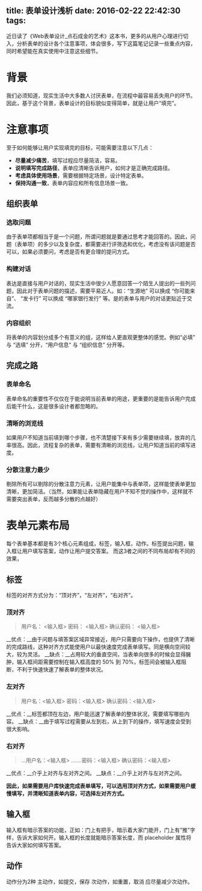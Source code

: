 title: 表单设计浅析
date: 2016-02-22 22:42:30
tags:
---

近日读了《Web表单设计_点石成金的艺术》这本书，更多的从用户心理进行切入，分析表单的设计各个注意事项，体会很多，写下这篇笔记记录一些重点内容，同时希望能在真实使用中注意这些细节。

# 背景
我们必须知道，现实生活中大多数人讨厌表单，在流程中最容易丢失用户的环节。因此，基于这个背景，表单设计的目标貌似变得简单，就是让用户“填完”。

# 注意事项
至于如何能够让用户实现填完的目标，可能需要注意以下几点：
* __尽量减少痛苦__，填写过程应尽量简洁，容易。
* __说明填写完成路径__，表单应清晰告诉用户，如何才是正确完成路径。
* __考虑具体使用场景__，需要根据特定场景，设计特定表单。
* __保持沟通一致__，表单内容应和所有信息场景一致。

## 组织表单
### 选取问题
由于表单项都相当于是一个问题，所谓问题就是要通过思考才能回答的。因此，问题（表单项）的多少以及复杂度，都需要进行评筛选和优化，考虑没有该问题是否可以，如果必须要问，考虑是否有更合理的提问方式。
### 构建对话
表达是直接与用户对话的，现实生活中很少人愿意回答一个陌生人提出的一些列问题，因此对于表单问题的描述，需要平易近人。如：“生源地” 可以换成 “你可能来自”、 “发卡行” 可以换成 “哪家银行发行” 等。是的表单与用户的对话更贴近于交流。
### 内容组织
将表单的内容划分成多个有意义的组，这样给人更直观更整体的感觉。例如“必填” 与 “选填” 分开，“用户信息” 与 “组织信息” 分开等。

## 完成之路
### 表单命名
表单命名的重要性不仅仅在于能说明当前表单的用途，更重要的是能告诉用户完成后能干什么，这是很多设计者都忽略的。
### 清晰的浏览线
如果用户不知道当前填到哪个步骤，也不清楚接下来有多少需要继续填，放弃的几率很高。因此，流程复杂的表单，需要有清晰的浏览线，让用户知道当前的填写进度。
### 分散注意力最少
剔除所有可以剔除的分散注意力元素，让用户能集中与表单项，这样能使表单更加清晰，更加简洁。（当然，如果能让表单隐藏在用户不知不觉的操作中，这样就不需要突出表单，反而越多分散的点越好）

# 表单元素布局
每个表单基本都是有3个核心元素组成，标签，输入框，动作。标签提出问题，输入框让用户填写答案，动作让用户提交答案。
而这3者之间的不同布局却有不同的效果，

## 标签
标签的对齐方式分为：“顶对齐”，“左对齐”，“右对齐”。
### 顶对齐
> 用户名：
> <输入框>
> 密码：
> <输入框>
> 确认密码：
> <输入框>

__优点：__由于问题与填答案区域异常接近，用户只需要向下操作，也提供了清晰的完成路线，这种对齐方式能使用户以最快速度完成表单填写。同是横向空间较大，较为灵活。
__缺点：__占用较大的垂直空间，当表单向很多的时候会显得臃肿，输入框间距需要控制在输入框高度的 50% 到 70%，标签间会被输入框阻断，不利于快速快速了解表单的整体状况。

### 左对齐
> 用户名：<输入框>
> 密码：<输入框>
> 确认密码：<输入框>

__优点：__标签都顶在左边，用户能迅速了解表单的整体状况，需要填写哪些内容。
__缺点：__由于填写过程需要从左到右，从上到下的操作，填写速度会受到很大影响。

### 右对齐
> ...用户名：<输入框>
> .......密码：<输入框>
> 确认密码：<输入框>

__优点：__介乎上对齐与左对齐之间。
__缺点：__介乎上对齐与左对齐之间。

__因此，如果需要用户库快速完成表单填写，可以选用顶对齐方式，如果需要用户缓慢填写，并清晰知道表单内容，可选择左对齐方式。__

## 输入框
输入框有暗示答案的功能，正如：门上有把手，暗示着大家门能开，门上有“推"字样，告诉大家如何开。输入框的长度就能暗示答案长度，而 placeholder 属性将告诉大家如何填写答案。

## 动作
动作分为2种
主动作，如提交，保存
次动作，如重置，取消
应尽量减少次动作。
